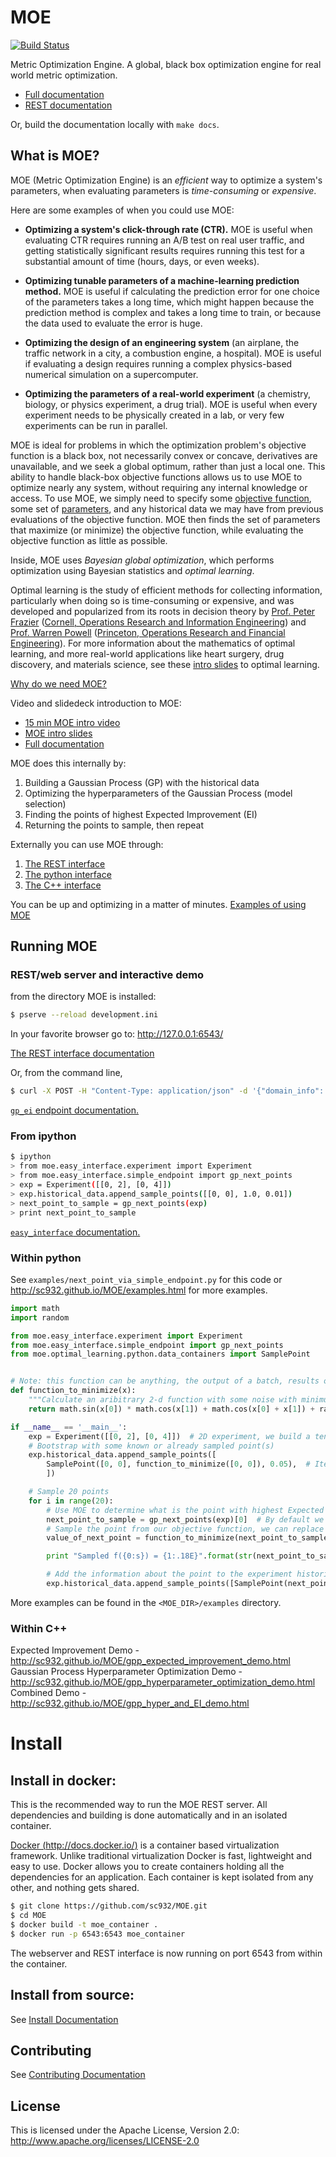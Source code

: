 # MOE
[![Build Status](https://magnum.travis-ci.com/sc932/MOE.svg?token=E3yRnCAkWnWzepuxbk6A&branch=master)](https://magnum.travis-ci.com/sc932/MOE)

Metric Optimization Engine. A global, black box optimization engine for real world metric optimization.

  * [Full documentation][1]
  * [REST documentation][2]

Or, build the documentation locally with `make docs`.

## What is MOE?

MOE (Metric Optimization Engine) is an *efficient* way to optimize a system's parameters, when evaluating parameters is *time-consuming* or *expensive*.

Here are some examples of when you could use MOE:

* **Optimizing a system's click-through rate (CTR).**  MOE is useful when evaluating CTR requires running an A/B test on real user traffic, and getting statistically significant results requires running this test for a substantial amount of time (hours, days, or even weeks).

* **Optimizing tunable parameters of a machine-learning prediction method.**  MOE is useful if calculating the prediction error for one choice of the parameters takes a long time, which might happen because the prediction method is complex and takes a long time to train, or because the data used to evaluate the error is huge.

* **Optimizing the design of an engineering system** (an airplane, the traffic network in a city, a combustion engine, a hospital).  MOE is useful if evaluating a design requires running a complex physics-based numerical simulation on a supercomputer. 

* **Optimizing the parameters of a real-world experiment** (a chemistry, biology, or physics experiment, a drug trial).  MOE is useful when every experiment needs to be physically created in a lab, or very few experiments can be run in parallel.

MOE is ideal for problems in which the optimization problem's objective function is a black box, not necessarily convex or concave, derivatives are unavailable, and we seek a global optimum, rather than just a local one. This ability to handle black-box objective functions allows us to use MOE to optimize nearly any system, without requiring any internal knowledge or access. To use MOE, we simply need to specify some [objective function][14], some set of [parameters][15], and any historical data we may have from previous evaluations of the objective function. MOE then finds the set of parameters that maximize (or minimize) the objective function, while evaluating the objective function as little as possible. 

Inside, MOE uses *Bayesian global optimization*, which performs optimization using Bayesian statistics and *optimal learning*. 

Optimal learning is the study of efficient methods for collecting information, particularly when doing so is time-consuming or expensive, and was developed and popularized from its roots in decision theory by [Prof. Peter Frazier][16] ([Cornell, Operations Research and Information Engineering][17]) and [Prof. Warren Powell][18] ([Princeton, Operations Research and Financial Engineering][19]). For more information about the mathematics of optimal learning, and more real-world applications like heart surgery, drug discovery, and materials science, see these [intro slides][20] to optimal learning.

[Why do we need MOE?][21]

Video and slidedeck introduction to MOE:

* [15 min MOE intro video][10]
* [MOE intro slides][11]
* [Full documentation][1]

MOE does this internally by:

1. Building a Gaussian Process (GP) with the historical data
2. Optimizing the hyperparameters of the Gaussian Process (model selection)
3. Finding the points of highest Expected Improvement (EI)
4. Returning the points to sample, then repeat

Externally you can use MOE through:

1. [The REST interface][2]
2. [The python interface][9]
3. [The C++ interface][12]

You can be up and optimizing in a matter of minutes. [Examples of using MOE][13]

## Running MOE

### REST/web server and interactive demo

from the directory MOE is installed:

```bash
$ pserve --reload development.ini
```

In your favorite browser go to: http://127.0.0.1:6543/

[The REST interface documentation][2]

Or, from the command line,

```bash
$ curl -X POST -H "Content-Type: application/json" -d '{"domain_info": {"dim": 1}, "points_to_evaluate": [[0.1], [0.5], [0.9]], "gp_info": {"points_sampled": [{"value_var": 0.01, "value": 0.1, "point": [0.0]}, {"value_var": 0.01, "value": 0.2, "point": [1.0]}]}}' http://127.0.0.1:6543/gp/ei
```
[`gp_ei` endpoint documentation.][4]

### From ipython

```bash
$ ipython
> from moe.easy_interface.experiment import Experiment
> from moe.easy_interface.simple_endpoint import gp_next_points
> exp = Experiment([[0, 2], [0, 4]])
> exp.historical_data.append_sample_points([[0, 0], 1.0, 0.01])
> next_point_to_sample = gp_next_points(exp)
> print next_point_to_sample
```
[`easy_interface` documentation.][5]

### Within python

See ``examples/next_point_via_simple_endpoint.py`` for this code or http://sc932.github.io/MOE/examples.html for more examples.

```python
import math
import random

from moe.easy_interface.experiment import Experiment
from moe.easy_interface.simple_endpoint import gp_next_points
from moe.optimal_learning.python.data_containers import SamplePoint


# Note: this function can be anything, the output of a batch, results of an A/B experiment, the value of a physical experiment etc.
def function_to_minimize(x):
    """Calculate an aribitrary 2-d function with some noise with minimum near [1, 2.6]."""
    return math.sin(x[0]) * math.cos(x[1]) + math.cos(x[0] + x[1]) + random.uniform(-0.02, 0.02)

if __name__ == '__main__':
    exp = Experiment([[0, 2], [0, 4]])  # 2D experiment, we build a tensor product domain
    # Bootstrap with some known or already sampled point(s)
    exp.historical_data.append_sample_points([
        SamplePoint([0, 0], function_to_minimize([0, 0]), 0.05),  # Iterables of the form [point, f_val, f_var] are also allowed
        ])

    # Sample 20 points
    for i in range(20):
        # Use MOE to determine what is the point with highest Expected Improvement to use next
        next_point_to_sample = gp_next_points(exp)[0]  # By default we only ask for one point
        # Sample the point from our objective function, we can replace this with any function
        value_of_next_point = function_to_minimize(next_point_to_sample)

        print "Sampled f({0:s}) = {1:.18E}".format(str(next_point_to_sample), value_of_next_point)

        # Add the information about the point to the experiment historical data to inform the GP
        exp.historical_data.append_sample_points([SamplePoint(next_point_to_sample, value_of_next_point, 0.01)])  # We can add some noise
```

More examples can be found in the `<MOE_DIR>/examples` directory.

### Within C++

Expected Improvement Demo - http://sc932.github.io/MOE/gpp_expected_improvement_demo.html
Gaussian Process Hyperparameter Optimization Demo - http://sc932.github.io/MOE/gpp_hyperparameter_optimization_demo.html
Combined Demo - http://sc932.github.io/MOE/gpp_hyper_and_EI_demo.html

# Install

## Install in docker:

This is the recommended way to run the MOE REST server. All dependencies and building is done automatically and in an isolated container.

[Docker (http://docs.docker.io/)][6] is a container based virtualization framework. Unlike traditional virtualization Docker is fast, lightweight and easy to use. Docker allows you to create containers holding all the dependencies for an application. Each container is kept isolated from any other, and nothing gets shared.

```bash
$ git clone https://github.com/sc932/MOE.git
$ cd MOE
$ docker build -t moe_container .
$ docker run -p 6543:6543 moe_container
```

The webserver and REST interface is now running on port 6543 from within the container.

## Install from source:

See [Install Documentation][7]

## Contributing

See [Contributing Documentation][8]

## License

This is licensed under the Apache License, Version 2.0: http://www.apache.org/licenses/LICENSE-2.0

[0]: https://www.youtube.com/watch?v=qAN6iyYPbEE
[1]: http://sc932.github.io/MOE/
[2]: http://sc932.github.io/MOE/moe.views.rest.html
[3]: http://github.com/sc932/MOE/pulls
[4]: http://sc932.github.io/MOE/moe.views.rest.html#module-moe.views.rest.gp_ei
[5]: http://sc932.github.io/MOE/moe.easy_interface.html
[6]: http://docs.docker.io/
[7]: http://sc932.github.io/MOE/install.html
[8]: http://sc932.github.io/MOE/contributing.html
[9]: http://sc932.github.io/MOE/moe.optimal_learning.python.python_version.html
[10]: http://www.youtube.com/watch?v=qAN6iyYPbEE
[11]: http://www.slideshare.net/YelpEngineering/yelp-engineering-open-house-112013-optimally-learning-for-fun-and-profit
[12]: http://sc932.github.io/MOE/cpp_tree.html
[13]: http://sc932.github.io/MOE/examples.html
[14]: http://sc932.github.io/MOE/objective_functions.html
[15]: http://sc932.github.io/MOE/objective_functions.html#parameters
[16]: http://people.orie.cornell.edu/pfrazier/
[17]: http://www.orie.cornell.edu/
[18]: http://optimallearning.princeton.edu/
[19]: http://orfe.princeton.edu/
[20]: http://people.orie.cornell.edu/pfrazier/Presentations/2014.01.Lancaster.BGO.pdf
[21]: http://sc932.github.io/MOE/why_moe.html
